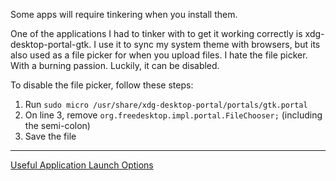 Some apps will require tinkering when you install them.

One of the applications I had to tinker with to get it working correctly is xdg-desktop-portal-gtk.
I use it to sync my system theme with browsers, but its also used as a file picker for when you upload files.
I hate the file picker. With a burning passion. Luckily, it can be disabled.

To disable the file picker, follow these steps:
1. Run  `sudo micro /usr/share/xdg-desktop-portal/portals/gtk.portal`
2. On line 3, remove `org.freedesktop.impl.portal.FileChooser;` (including the semi-colon)
3. Save the file

---
[Useful Application Launch Options](https://github.com/Mato1111/archguide/blob/main/Docs/Useful%20Application%20Launch%20Options.md)
